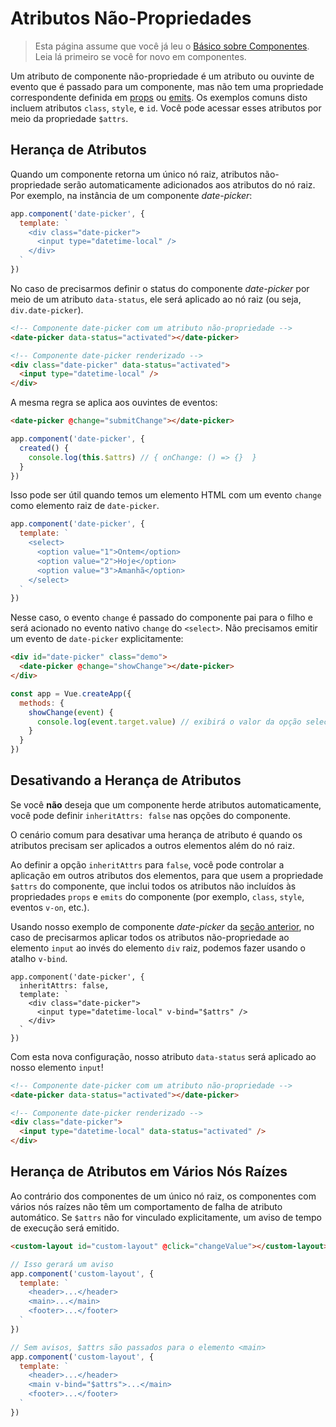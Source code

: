 # Atributos Não-Propriedades

> Esta página assume que você já leu o [Básico sobre Componentes](component-basics.md). Leia lá primeiro se você for novo em componentes.

Um atributo de componente não-propriedade é um atributo ou ouvinte de evento que é passado para um componente, mas não tem uma propriedade correspondente definida em [props](component-props) ou [emits](component-custom-events.html#defining-custom-events). Os exemplos comuns disto incluem atributos `class`, `style`, e `id`. Você pode acessar esses atributos por meio da propriedade `$attrs`.

## Herança de Atributos

Quando um componente retorna um único nó raiz, atributos não-propriedade serão automaticamente adicionados aos atributos do nó raiz. Por exemplo, na instância de um componente _date-picker_:

```js
app.component('date-picker', {
  template: `
    <div class="date-picker">
      <input type="datetime-local" />
    </div>
  `
})
```

No caso de precisarmos definir o status do componente _date-picker_ por meio de um atributo `data-status`, ele será aplicado ao nó raiz (ou seja, `div.date-picker`).

```html
<!-- Componente date-picker com um atributo não-propriedade -->
<date-picker data-status="activated"></date-picker>

<!-- Componente date-picker renderizado -->
<div class="date-picker" data-status="activated">
  <input type="datetime-local" />
</div>
```

A mesma regra se aplica aos ouvintes de eventos:

```html
<date-picker @change="submitChange"></date-picker>
```

```js
app.component('date-picker', {
  created() {
    console.log(this.$attrs) // { onChange: () => {}  }
  }
})
```

Isso pode ser útil quando temos um elemento HTML com um evento `change` como elemento raiz de `date-picker`.

```js
app.component('date-picker', {
  template: `
    <select>
      <option value="1">Ontem</option>
      <option value="2">Hoje</option>
      <option value="3">Amanhã</option>
    </select>
  `
})
```

Nesse caso, o evento `change` é passado do componente pai para o filho e será acionado no evento nativo `change` do `<select>`. Não precisamos emitir um evento de `date-picker` explicitamente:

```html
<div id="date-picker" class="demo">
  <date-picker @change="showChange"></date-picker>
</div>
```

```js
const app = Vue.createApp({
  methods: {
    showChange(event) {
      console.log(event.target.value) // exibirá o valor da opção selecionada
    }
  }
})
```

## Desativando a Herança de Atributos

Se você **não** deseja que um componente herde atributos automaticamente, você pode definir `inheritAttrs: false` nas opções do componente.

O cenário comum para desativar uma herança de atributo é quando os atributos precisam ser aplicados a outros elementos além do nó raiz.

Ao definir a opção `inheritAttrs` para `false`, você pode controlar a aplicação em outros atributos dos elementos, para que usem a propriedade `$attrs` do componente, que inclui todos os atributos não incluídos às propriedades `props` e `emits` do componente (por exemplo, `class`, `style`, eventos `v-on`, etc.).

Usando nosso exemplo de componente _date-picker_ da [seção anterior](#heranca-de-atributos), no caso de precisarmos aplicar todos os atributos não-propriedade ao elemento `input` ao invés do elemento `div` raiz, podemos fazer usando o atalho `v-bind`.

```js{5}
app.component('date-picker', {
  inheritAttrs: false,
  template: `
    <div class="date-picker">
      <input type="datetime-local" v-bind="$attrs" />
    </div>
  `
})
```

Com esta nova configuração, nosso atributo `data-status` será aplicado ao nosso elemento `input`!

```html
<!-- Componente date-picker com um atributo não-propriedade -->
<date-picker data-status="activated"></date-picker>

<!-- Componente date-picker renderizado -->
<div class="date-picker">
  <input type="datetime-local" data-status="activated" />
</div>
```

## Herança de Atributos em Vários Nós Raízes

Ao contrário dos componentes de um único nó raiz, os componentes com vários nós raízes não têm um comportamento de falha de atributo automático. Se `$attrs` não for vinculado explicitamente, um aviso de tempo de execução será emitido.

```html
<custom-layout id="custom-layout" @click="changeValue"></custom-layout>
```

```js
// Isso gerará um aviso
app.component('custom-layout', {
  template: `
    <header>...</header>
    <main>...</main>
    <footer>...</footer>
  `
})

// Sem avisos, $attrs são passados para o elemento <main>
app.component('custom-layout', {
  template: `
    <header>...</header>
    <main v-bind="$attrs">...</main>
    <footer>...</footer>
  `
})
```
